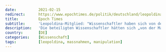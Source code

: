 ```yaml
---
date:          2021-02-15
redirect:      https://www.epochtimes.de/politik/deutschland/leopoldina-mitglied-wissenschaftler-haben-sich-von-der-regierung-fuer-propaganda-einspannen-lassen-a3448566.html
title:         Epoch Times
subtitle:      'Leopoldina-Mitglied: "Wissenschaftler haben sich von der Regierung für Propaganda einspannen lassen"'
description:   'Die beteiligten Wissenschaftler hätten sich „von der Macht verführen lassen“ und „alle wissenschaftlichen Standards und jegliche Verantwortung über Bord“ geworfen, kritisiert Michael Esfeld, Professor an der Universität Lausanne.'
country:       [DE]
categories:    [Wissenschaft]
tags:          [leopoldina, massnahmen, manipulation]
---
```

